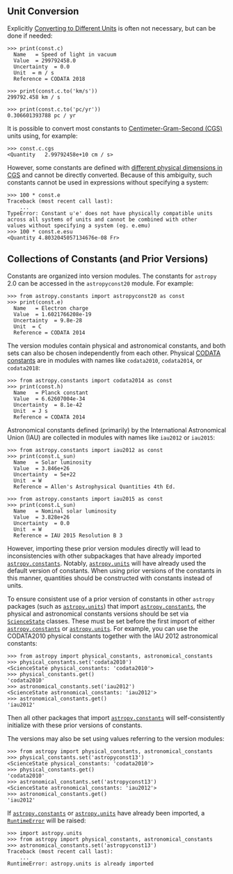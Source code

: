 ## Unit Conversion

Explicitly [Converting to Different Units](../units/quantity.html#quantity-unit-conversion) is often not necessary, but can be
done if needed:

```
>>> print(const.c)
  Name   = Speed of light in vacuum
  Value  = 299792458.0
  Uncertainty  = 0.0
  Unit  = m / s
  Reference = CODATA 2018

>>> print(const.c.to('km/s'))
299792.458 km / s

>>> print(const.c.to('pc/yr'))
0.306601393788 pc / yr
```

It is possible to convert most constants to [Centimeter-Gram-Second (CGS)](https://en.wikipedia.org/wiki/Centimetre-gram-second_system_of_units) units
using, for example:

```
>>> const.c.cgs
<Quantity   2.99792458e+10 cm / s>
```

However, some constants are defined with [different physical dimensions in CGS](https://en.wikipedia.org/wiki/Centimetre-gram-second_system_of_units#Alternative_derivations_of_CGS_units_in_electromagnetism)
and cannot be directly converted. Because of this ambiguity, such constants
cannot be used in expressions without specifying a system:

```
>>> 100 * const.e
Traceback (most recent call last):
    ...
TypeError: Constant u'e' does not have physically compatible units
across all systems of units and cannot be combined with other
values without specifying a system (eg. e.emu)
>>> 100 * const.e.esu
<Quantity 4.8032045057134676e-08 Fr>
```

## Collections of Constants (and Prior Versions)

Constants are organized into version modules. The constants for
`astropy` 2.0 can be accessed in the `astropyconst20` module.
For example:

```
>>> from astropy.constants import astropyconst20 as const
>>> print(const.e)
  Name   = Electron charge
  Value  = 1.6021766208e-19
  Uncertainty  = 9.8e-28
  Unit  = C
  Reference = CODATA 2014
```

The version modules contain physical and astronomical constants, and both sets
can also be chosen independently from each other. Physical [CODATA constants](https://physics.nist.gov/cuu/Constants/index.html) are in modules with names
like `codata2010`, `codata2014`, or `codata2018`:

```
>>> from astropy.constants import codata2014 as const
>>> print(const.h)
  Name   = Planck constant
  Value  = 6.62607004e-34
  Uncertainty  = 8.1e-42
  Unit  = J s
  Reference = CODATA 2014
```

Astronomical constants defined (primarily) by the International Astronomical
Union (IAU) are collected in modules with names like `iau2012` or `iau2015`:

```
>>> from astropy.constants import iau2012 as const
>>> print(const.L_sun)
  Name   = Solar luminosity
  Value  = 3.846e+26
  Uncertainty  = 5e+22
  Unit  = W
  Reference = Allen's Astrophysical Quantities 4th Ed.

>>> from astropy.constants import iau2015 as const
>>> print(const.L_sun)
  Name   = Nominal solar luminosity
  Value  = 3.828e+26
  Uncertainty  = 0.0
  Unit  = W
  Reference = IAU 2015 Resolution B 3
```

However, importing these prior version modules directly will lead to
inconsistencies with other subpackages that have already imported
[`astropy.constants`](#module-astropy.constants "astropy.constants"). Notably, [`astropy.units`](../units/ref_api.html#module-astropy.units "astropy.units") will have already used
the default version of constants. When using prior versions of the constants
in this manner, quantities should be constructed with constants instead of units.

To ensure consistent use of a prior version of constants in other `astropy`
packages (such as [`astropy.units`](../units/ref_api.html#module-astropy.units "astropy.units")) that import [`astropy.constants`](#module-astropy.constants "astropy.constants"),
the physical and astronomical constants versions should be set via
[`ScienceState`](../api/astropy.utils.state.ScienceState.html#astropy.utils.state.ScienceState "astropy.utils.state.ScienceState") classes. These must be set before
the first import of either [`astropy.constants`](#module-astropy.constants "astropy.constants") or [`astropy.units`](../units/ref_api.html#module-astropy.units "astropy.units").
For example, you can use the CODATA2010 physical constants together with the
IAU 2012 astronomical constants:

```
>>> from astropy import physical_constants, astronomical_constants
>>> physical_constants.set('codata2010')
<ScienceState physical_constants: 'codata2010'>
>>> physical_constants.get()
'codata2010'
>>> astronomical_constants.set('iau2012')
<ScienceState astronomical_constants: 'iau2012'>
>>> astronomical_constants.get()
'iau2012'
```

Then all other packages that import [`astropy.constants`](#module-astropy.constants "astropy.constants") will self-consistently
initialize with these prior versions of constants.

The versions may also be set using values referring to the version modules:

```
>>> from astropy import physical_constants, astronomical_constants
>>> physical_constants.set('astropyconst13')
<ScienceState physical_constants: 'codata2010'>
>>> physical_constants.get()
'codata2010'
>>> astronomical_constants.set('astropyconst13')
<ScienceState astronomical_constants: 'iau2012'>
>>> astronomical_constants.get()
'iau2012'
```

If [`astropy.constants`](#module-astropy.constants "astropy.constants") or [`astropy.units`](../units/ref_api.html#module-astropy.units "astropy.units") have already been imported,
a [`RuntimeError`](https://docs.python.org/3/library/exceptions.html#RuntimeError "(in Python v3.13)") will be raised:

```
>>> import astropy.units
>>> from astropy import physical_constants, astronomical_constants
>>> astronomical_constants.set('astropyconst13')
Traceback (most recent call last):
    ...
RuntimeError: astropy.units is already imported
```